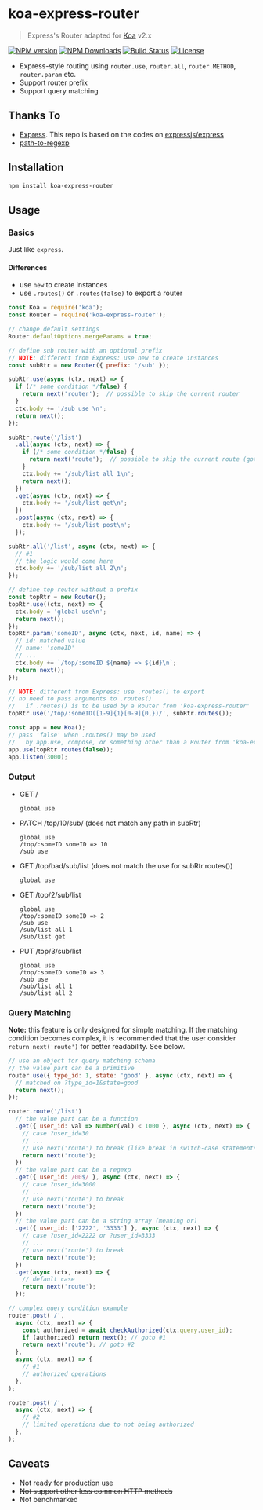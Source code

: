 # koa-express-router

> Express's Router adapted for [Koa](http://koajs.com) v2.x

[![NPM version](http://img.shields.io/npm/v/koa-express-router.svg?style=flat)](https://npmjs.org/package/koa-express-router) [![NPM Downloads](https://img.shields.io/npm/dm/koa-express-router.svg?style=flat)](https://npmjs.org/package/koa-express-router) [![Build Status](https://travis-ci.org/Mensu/koa-express-router.svg?branch=master)](https://travis-ci.org/Mensu/koa-express-router) [![License](http://img.shields.io/npm/l/koa-express-router.svg?style=flat)](LICENSE.md)

* Express-style routing using `router.use`, `router.all`, `router.METHOD`, `router.param` etc.
* Support router prefix
* Support query matching

## Thanks To

- [Express](https://expressjs.com). This repo is based on the codes on [expressjs/express](https://github.com/expressjs/express)
- [path-to-regexp](https://github.com/pillarjs/path-to-regexp)

## Installation

```sh
npm install koa-express-router
```

## Usage

### Basics

Just like ``express``.

#### Differences

- use ``new`` to create instances
- use ``.routes()`` or ``.routes(false)`` to export a router

```js
const Koa = require('koa');
const Router = require('koa-express-router');

// change default settings
Router.defaultOptions.mergeParams = true;

// define sub router with an optional prefix
// NOTE: different from Express: use new to create instances
const subRtr = new Router({ prefix: '/sub' });

subRtr.use(async (ctx, next) => {
  if (/* some condition */false) {
    return next('router');  // possible to skip the current router
  }
  ctx.body += '/sub use \n';
  return next();
});

subRtr.route('/list')
  .all(async (ctx, next) => {
    if (/* some condition */false) {
      return next('route');  // possible to skip the current route (goto #1)
    }
    ctx.body += '/sub/list all 1\n';
    return next();
  })
  .get(async (ctx, next) => {
    ctx.body += '/sub/list get\n';
  })
  .post(async (ctx, next) => {
    ctx.body += '/sub/list post\n';
  });

subRtr.all('/list', async (ctx, next) => {
  // #1
  // the logic would come here
  ctx.body += '/sub/list all 2\n';
});

// define top router without a prefix
const topRtr = new Router();
topRtr.use((ctx, next) => {
  ctx.body = 'global use\n';
  return next();
});
topRtr.param('someID', async (ctx, next, id, name) => {
  // id: matched value
  // name: 'someID'
  // ...
  ctx.body += `/top/:someID ${name} => ${id}\n`;
  return next();
});

// NOTE: different from Express: use .routes() to export
// no need to pass arguments to .routes()
//   if .routes() is to be used by a Router from 'koa-express-router'
topRtr.use('/top/:someID([1-9]{1}[0-9]{0,})/', subRtr.routes());

const app = new Koa();
// pass 'false' when .routes() may be used
//   by app.use, compose, or something other than a Router from 'koa-express-router'
app.use(topRtr.routes(false));
app.listen(3000);

```

### Output

- GET /
  ```
  global use

  ```
- PATCH /top/10/sub/ (does not match any path in subRtr)
  ```
  global use
  /top/:someID someID => 10
  /sub use

  ```
- GET /top/bad/sub/list (does not match the use for subRtr.routes())
  ```
  global use

  ```
- GET /top/2/sub/list
  ```
  global use
  /top/:someID someID => 2
  /sub use
  /sub/list all 1
  /sub/list get

  ```
- PUT /top/3/sub/list
  ```
  global use
  /top/:someID someID => 3
  /sub use
  /sub/list all 1
  /sub/list all 2

  ```

### Query Matching

**Note:** this feature is only designed for simple matching. If the matching condition becomes complex, it is recommended that the user consider ``return next('route')`` for better readability. See below.

```js
// use an object for query matching schema
// the value part can be a primitive
router.use({ type_id: 1, state: 'good' }, async (ctx, next) => {
  // matched on ?type_id=1&state=good
  return next();
});

router.route('/list')
  // the value part can be a function
  .get({ user_id: val => Number(val) < 1000 }, async (ctx, next) => {
    // case ?user_id=30
    // ...
    // use next('route') to break (like break in switch-case statements), if needed
    return next('route');
  })
  // the value part can be a regexp
  .get({ user_id: /00$/ }, async (ctx, next) => {
    // case ?user_id=3000
    // ...
    // use next('route') to break
    return next('route');
  })
  // the value part can be a string array (meaning or)
  .get({ user_id: ['2222', '3333'] }, async (ctx, next) => {
    // case ?user_id=2222 or ?user_id=3333
    // ...
    // use next('route') to break
    return next('route');
  })
  .get(async (ctx, next) => {
    // default case
    return next('route');
  });

// complex query condition example
router.post('/',
  async (ctx, next) => {
    const authorized = await checkAuthorized(ctx.query.user_id);
    if (authorized) return next(); // goto #1
    return next('route'); // goto #2
  },
  async (ctx, next) => {
    // #1
    // authorized operations
  },
);

router.post('/',
  async (ctx, next) => {
    // #2
    // limited operations due to not being authorized
  },
);

```

## Caveats

- Not ready for production use
- <s>Not support other less common HTTP methods</s>
- Not benchmarked
